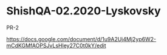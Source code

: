 # ShishQA-02.2020-Lyskovsky

PR-2

https://docs.google.com/document/d/1u9A2Uj4Mj2yp6W2-mCdKGMfAOPSJvLsHley27C0t0kY/edit
